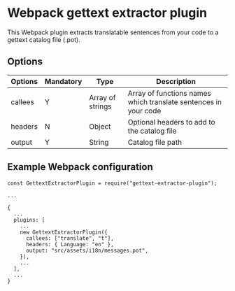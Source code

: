 # Webpack gettext extractor plugin

This Webpack plugin extracts translatable sentences from your code to a gettext catalog file (.pot).

## Options

|Options|Mandatory|Type|Description|
|---|---|---|---|
|callees|Y|Array of strings|Array of functions names which translate sentences in your code|
|headers|N|Object|Optional headers to add to the catalog file|
|output|Y|String|Catalog file path|

## Example Webpack configuration

    const GettextExtractorPlugin = require("gettext-extractor-plugin");

    ...

    {
      ...
      plugins: [
        ...
        new GettextExtractorPlugin({
          callees: ["translate", "t"],
          headers: { Language: "en" },
          output: "src/assets/i18n/messages.pot",
        }),
        ...
      ],
      ...
    }
